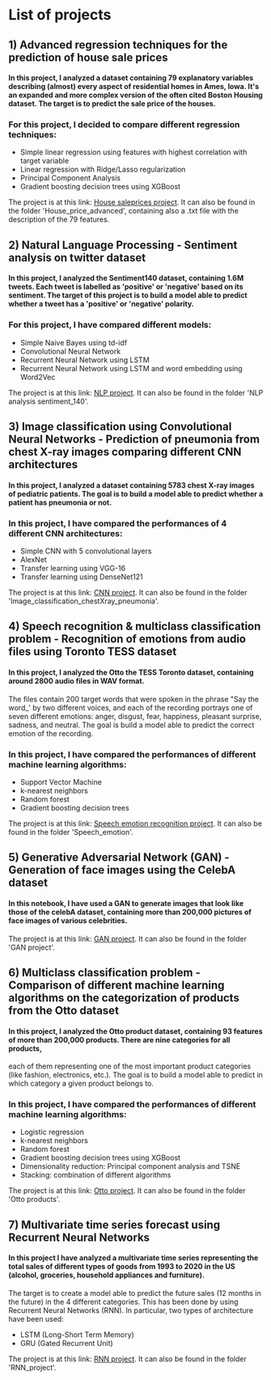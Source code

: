 # List of projects

## 1) Advanced regression techniques for the prediction of house sale prices

#### In this project, I analyzed a dataset containing 79 explanatory variables describing (almost) every aspect of residential homes in Ames, Iowa. It's an expanded and more complex version of the often cited Boston Housing dataset. The target is to predict the sale price of the houses.
### For this project, I decided to compare different regression techniques:

* Simple linear regression using features with highest correlation with target variable
* Linear regression with Ridge/Lasso regularization
* Principal Component Analysis
* Gradient boosting decision trees using XGBoost

The project is at this link: 
[House saleprices project](https://github.com/lbrianza/Data_science/blob/master/House_price_advanced/House%20prices%20-%20advanced%20regression%20techniques.ipynb).
It can also be found in the folder 'House_price_advanced', containing also a .txt file with the description of the 79 features.


## 2) Natural Language Processing - Sentiment analysis on twitter dataset

#### In this project, I analyzed the Sentiment140 dataset, containing 1.6M tweets. Each tweet is labelled as 'positive' or 'negative' based on its sentiment. The target of this project is to build a model able to predict whether a tweet has a 'positive' or 'negative' polarity.
### For this project, I have compared different models:

* Simple Naive Bayes using td-idf
* Convolutional Neural Network
* Recurrent Neural Network using LSTM
* Recurrent Neural Network using LSTM and word embedding using Word2Vec

The project is at this link:
[NLP project](https://github.com/lbrianza/Data_science/blob/master/NLP%20analysis%20sentiment_140/NLP%20-%20analysis%20of%20sentiment140%20dataset.ipynb).
It can also be found in the folder 'NLP analysis sentiment_140'.

## 3) Image classification using Convolutional Neural Networks - Prediction of pneumonia from chest X-ray images comparing different CNN architectures

#### In this project, I analyzed a dataset containing 5783 chest X-ray images of pediatric patients. The goal is to build a model able to predict whether a patient has pneumonia or not.
### In this project, I have compared the performances of 4 different CNN architectures:

* Simple CNN with 5 convolutional layers
* AlexNet
* Transfer learning using VGG-16
* Transfer learning using DenseNet121

The project is at this link:
[CNN project](https://github.com/lbrianza/Data_science/blob/master/Image_classification_chestXray_pneumonia/CNN_comparison_chest_Xray_images.ipynb).
It can also be found in the folder 'Image_classification_chestXray_pneumonia'.


## 4) Speech recognition & multiclass classification problem - Recognition of emotions from audio files using Toronto TESS dataset

#### In this project, I analyzed the Otto  the TESS Toronto dataset, containing around 2800 audio files in WAV format. 
The files contain 200 target words that were spoken in the phrase "Say the word_' by two different voices, and each of the recording portrays one 
of seven different emotions: anger, disgust, fear, happiness, pleasant surprise, sadness, and neutral. 
The goal is build a model able to predict the correct emotion of the recording.
### In this project, I have compared the performances of different machine learning algorithms:

* Support Vector Machine
* k-nearest neighbors
* Random forest
* Gradient boosting decision trees

The project is at this link:
[Speech emotion recognition project](https://github.com/lbrianza/Data_science/blob/master/Speech_emotion/Speech_emotion.ipynb).
It can also be found in the folder 'Speech_emotion'.


## 5) Generative Adversarial Network (GAN) - Generation of face images using the CelebA dataset

#### In this notebook, I have used a GAN to generate images that look like those of the celebA dataset, containing more than 200,000 pictures of face images of various celebrities.

The project is at this link:
[GAN project](https://github.com/lbrianza/Data_science/blob/master/GAN%20project/GAN-celebA.ipynb).
It can also be found in the folder 'GAN project'.


## 6) Multiclass classification problem - Comparison of different machine learning algorithms on the categorization of products from the Otto dataset

#### In this project, I analyzed the Otto product dataset, containing 93 features of more than 200,000 products. There are nine categories for all products, 
each of them representing one of the most important product categories (like fashion, electronics, etc.). 
The goal is to build a model able to predict in which category a given product belongs to.
### In this project, I have compared the performances of different machine learning algorithms:

* Logistic regression
* k-nearest neighbors
* Random forest
* Gradient boosting decision trees using XGBoost
* Dimensionality reduction: Principal component analysis and TSNE
* Stacking: combination of different algorithms

The project is at this link:
[Otto project](https://github.com/lbrianza/Data_science/blob/master/Otto_products/Otto_multiclass_classification.ipynb).
It can also be found in the folder 'Otto products'.


## 7) Multivariate time series forecast using Recurrent Neural Networks

#### In this project I have analyzed a multivariate time series representing the total sales of different types of goods from 1993 to 2020 in the US (alcohol, groceries, household appliances and furniture).

The target is to create a model able to predict the future sales (12 months in the future) in the 4 different categories. This has been done by 
using Recurrent Neural Networks (RNN). In particular, two types of architecture have been used:
* LSTM (Long-Short Term Memory)
* GRU (Gated Recurrent Unit)

The project is at this link:
[RNN project](https://github.com/lbrianza/Data_science/blob/master/RNN_project/RNN_sales.ipynb).
It can also be found in the folder 'RNN_project'.
